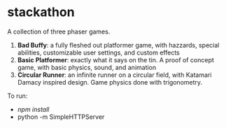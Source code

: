 # stackathon
A collection of three phaser games.

1) **Bad Buffy**: a fully fleshed out platformer game, with hazzards, special abilities, customizable user settings, and custom effects
2) **Basic Platformer**: exactly what it says on the tin. A proof of concept game, with basic physics, sound, and animation
3) **Circular Runner**: an infinite runner on a circular field, with Katamari Damacy inspired design. Game physics done with trigonometry.

To run:

+ _npm install_
+ python -m SimpleHTTPServer
